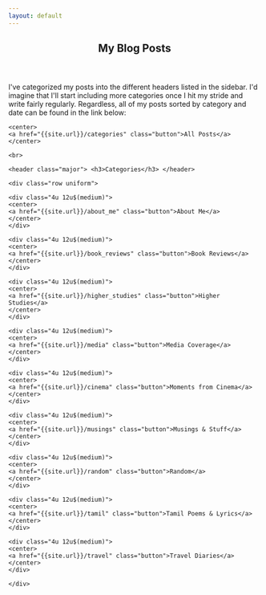 ```yaml
---
layout: default
---
```


<!-- Section -->
<!-- 
<section>
	<header class="major">
		<h2>Erat lacinia</h2>
	</header>
	<div class="features">
		<article>
			<span class="icon fa-diamond"></span>
			<div class="content">
				<h3>Portitor ullamcorper</h3>
				<p>Aenean ornare velit lacus, ac varius enim lorem ullamcorper dolore. Proin aliquam facilisis ante interdum. Sed nulla amet lorem feugiat tempus aliquam.</p>
			</div>
		</article>
		<article>
			<span class="icon fa-paper-plane"></span>
			<div class="content">
				<h3>Sapien veroeros</h3>
				<p>Aenean ornare velit lacus, ac varius enim lorem ullamcorper dolore. Proin aliquam facilisis ante interdum. Sed nulla amet lorem feugiat tempus aliquam.</p>
			</div>
		</article>
		<article>
			<span class="icon fa-rocket"></span>
			<div class="content">
				<h3>Quam lorem ipsum</h3>
				<p>Aenean ornare velit lacus, ac varius enim lorem ullamcorper dolore. Proin aliquam facilisis ante interdum. Sed nulla amet lorem feugiat tempus aliquam.</p>
			</div>
		</article>
		<article>
			<span class="icon fa-signal"></span>
			<div class="content">
				<h3>Sed magna finibus</h3>
				<p>Aenean ornare velit lacus, ac varius enim lorem ullamcorper dolore. Proin aliquam facilisis ante interdum. Sed nulla amet lorem feugiat tempus aliquam.</p>
			</div>
		</article>
	</div>
</section>
-->

<section>
    <header class="major">
        <h2>My Blog Posts</h2>
    </header>
    <p> I've categorized my posts into the different headers listed in the sidebar. I'd imagine that I'll start including more categories once I hit my stride and write fairly regularly. Regardless, all of my posts sorted by category and date can be found in the link below: </p>
    
    <center>
    <a href="{{site.url}}/categories" class="button">All Posts</a>
    </center>
    
    <br>
    
    <header class="major"> <h3>Categories</h3> </header>
    
    <div class="row uniform">
    
    <div class="4u 12u$(medium)">
    <center>
    <a href="{{site.url}}/about_me" class="button">About Me</a>
    </center>
    </div>
    
    <div class="4u 12u$(medium)">
    <center>
    <a href="{{site.url}}/book_reviews" class="button">Book Reviews</a>
    </center>    
    </div>
    
    <div class="4u 12u$(medium)">
    <center>
    <a href="{{site.url}}/higher_studies" class="button">Higher Studies</a>
    </center>
    </div>
    
    <div class="4u 12u$(medium)">
    <center>
    <a href="{{site.url}}/media" class="button">Media Coverage</a>
    </center>
    </div>

    <div class="4u 12u$(medium)">
    <center>
    <a href="{{site.url}}/cinema" class="button">Moments from Cinema</a>
    </center>
    </div>
    
    <div class="4u 12u$(medium)">
    <center>
    <a href="{{site.url}}/musings" class="button">Musings & Stuff</a>
    </center>
    </div>
    
    <div class="4u 12u$(medium)">
    <center>
    <a href="{{site.url}}/random" class="button">Random</a>
    </center>
    </div>
    
    <div class="4u 12u$(medium)">
    <center>
    <a href="{{site.url}}/tamil" class="button">Tamil Poems & Lyrics</a>
    </center>
    </div>

    <div class="4u 12u$(medium)">
    <center>
    <a href="{{site.url}}/travel" class="button">Travel Diaries</a>
    </center>
    </div>
    
    </div>
    
</section>